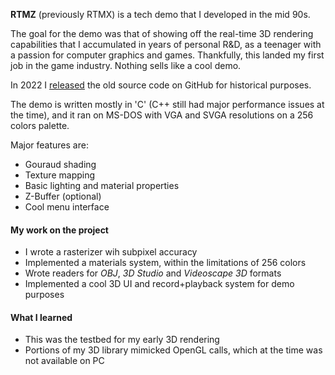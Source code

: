 ---
---
**RTMZ** (previously RTMX) is a tech demo that I developed in the mid 90s.

The goal for the demo was that of showing off the real-time 3D rendering capabilities that I accumulated in years of personal R&D, as a teenager with a passion for computer graphics and games. Thankfully, this landed my first job in the game industry. Nothing sells like a cool demo.

In 2022 I [released](https://github.com/dpasca/rtmz) the old source code on GitHub for historical purposes.

The demo is written mostly in 'C' (C++ still had major performance issues at the time), and it ran on MS-DOS with VGA and SVGA resolutions on a 256 colors palette.

Major features are:

- Gouraud shading
- Texture mapping
- Basic lighting and material properties
- Z-Buffer (optional)
- Cool menu interface

#### My work on the project

- I wrote a rasterizer wih subpixel accuracy
- Implemented a materials system, within the limitations of 256 colors
- Wrote readers for *OBJ*, *3D Studio* and *Videoscape 3D* formats
- Implemented a cool 3D UI and record+playback system for demo purposes

#### What I learned

- This was the testbed for my early 3D rendering
- Portions of my 3D library mimicked OpenGL calls, which at the time was not available on PC


